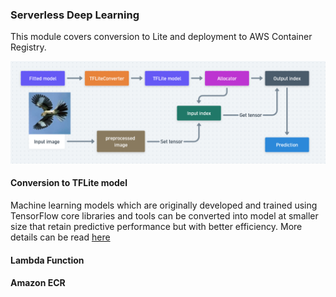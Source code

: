 ### Serverless Deep Learning

This module covers conversion to Lite and deployment to AWS Container Registry.

![image](images/diagram.png)

#### Conversion to TFLite model

Machine learning models which are originally developed and trained using TensorFlow core libraries and tools can be converted into model at smaller size that retain predictive performance but with better efficiency. More details can be read [here](https://www.tensorflow.org/lite/models/convert/convert_models)

#### Lambda Function

#### Amazon ECR